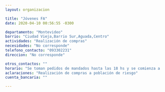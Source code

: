 ```yaml
---
layout: organizacion

title: "Jóvenes FA"
date: 2020-04-10 00:56:55 -0300

departamento: "Montevideo"
barrio: "Ciudad Vieja,Barrio Sur,Aguada,Centro"
actividades: "Realización de compras"
necesidades: "No corresponde"
telefono_contacto: "093302231"
direccion: "No corresponde"

otros_contactos: ""
horario: "Se toman pedidos de mandados hasta las 18 hs y se comienza a repartir a partir de las 19 hs."
aclaraciones: "Realización de compras a población de riesgo"
cuenta_bancaria: ""

---
```

